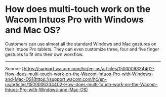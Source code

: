 # How does multi-touch work on the Wacom Intuos Pro with Windows and Mac OS?

Customers can use almost all the standard Windows and Mac gestures on their Intuos Pro tablets. They can even customize three, four and five finger gestures to fit into their own workflow.

---
Source: [https://support.wacom.com/hc/en-us/articles/1500006334402-How-does-multi-touch-work-on-the-Wacom-Intuos-Pro-with-Windows-and-Mac-OS](https://support.wacom.com/hc/en-us/articles/1500006334402-How-does-multi-touch-work-on-the-Wacom-Intuos-Pro-with-Windows-and-Mac-OS)

